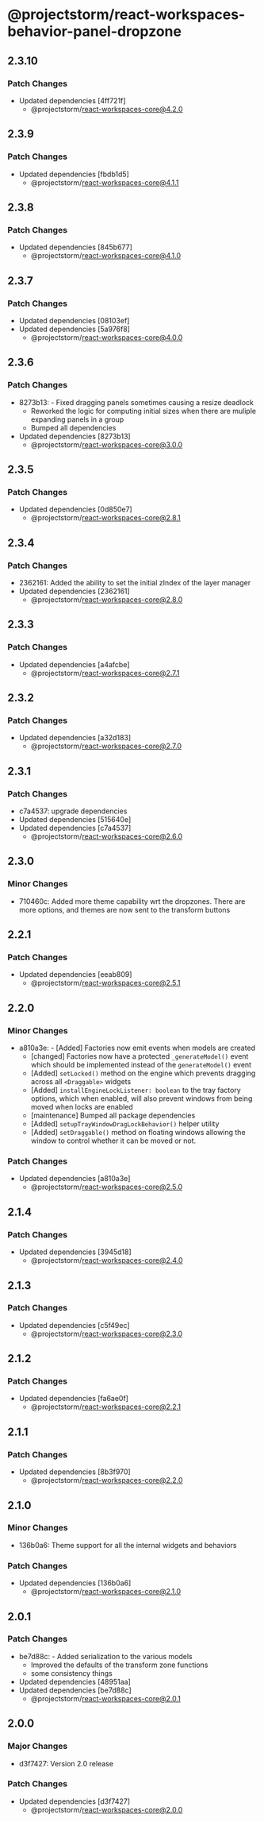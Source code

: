 # @projectstorm/react-workspaces-behavior-panel-dropzone

## 2.3.10

### Patch Changes

- Updated dependencies [4ff721f]
  - @projectstorm/react-workspaces-core@4.2.0

## 2.3.9

### Patch Changes

- Updated dependencies [fbdb1d5]
  - @projectstorm/react-workspaces-core@4.1.1

## 2.3.8

### Patch Changes

- Updated dependencies [845b677]
  - @projectstorm/react-workspaces-core@4.1.0

## 2.3.7

### Patch Changes

- Updated dependencies [08103ef]
- Updated dependencies [5a976f8]
  - @projectstorm/react-workspaces-core@4.0.0

## 2.3.6

### Patch Changes

- 8273b13: - Fixed dragging panels sometimes causing a resize deadlock
  - Reworked the logic for computing initial sizes when there are muliple expanding panels in a group
  - Bumped all dependencies
- Updated dependencies [8273b13]
  - @projectstorm/react-workspaces-core@3.0.0

## 2.3.5

### Patch Changes

- Updated dependencies [0d850e7]
  - @projectstorm/react-workspaces-core@2.8.1

## 2.3.4

### Patch Changes

- 2362161: Added the ability to set the initial zIndex of the layer manager
- Updated dependencies [2362161]
  - @projectstorm/react-workspaces-core@2.8.0

## 2.3.3

### Patch Changes

- Updated dependencies [a4afcbe]
  - @projectstorm/react-workspaces-core@2.7.1

## 2.3.2

### Patch Changes

- Updated dependencies [a32d183]
  - @projectstorm/react-workspaces-core@2.7.0

## 2.3.1

### Patch Changes

- c7a4537: upgrade dependencies
- Updated dependencies [515640e]
- Updated dependencies [c7a4537]
  - @projectstorm/react-workspaces-core@2.6.0

## 2.3.0

### Minor Changes

- 710460c: Added more theme capability wrt the dropzones. There are more options, and themes are now sent to the transform buttons

## 2.2.1

### Patch Changes

- Updated dependencies [eeab809]
  - @projectstorm/react-workspaces-core@2.5.1

## 2.2.0

### Minor Changes

- a810a3e: - [Added] Factories now emit events when models are created
  - [changed] Factories now have a protected `_generateModel()` event which should be implemented instead of the `generateModel()` event
  - [Added] `setLocked()` method on the engine which prevents dragging across all `<Draggable>` widgets
  - [Added] `installEngineLockListener: boolean` to the tray factory options, which when enabled, will also prevent windows from being moved when locks are enabled
  - [maintenance] Bumped all package dependencies
  - [Added] `setupTrayWindowDragLockBehavior()` helper utility
  - [Added] `setDraggable()` method on floating windows allowing the window to control whether it can be moved or not.

### Patch Changes

- Updated dependencies [a810a3e]
  - @projectstorm/react-workspaces-core@2.5.0

## 2.1.4

### Patch Changes

- Updated dependencies [3945d18]
  - @projectstorm/react-workspaces-core@2.4.0

## 2.1.3

### Patch Changes

- Updated dependencies [c5f49ec]
  - @projectstorm/react-workspaces-core@2.3.0

## 2.1.2

### Patch Changes

- Updated dependencies [fa6ae0f]
  - @projectstorm/react-workspaces-core@2.2.1

## 2.1.1

### Patch Changes

- Updated dependencies [8b3f970]
  - @projectstorm/react-workspaces-core@2.2.0

## 2.1.0

### Minor Changes

- 136b0a6: Theme support for all the internal widgets and behaviors

### Patch Changes

- Updated dependencies [136b0a6]
  - @projectstorm/react-workspaces-core@2.1.0

## 2.0.1

### Patch Changes

- be7d88c: - Added serialization to the various models
  - Improved the defaults of the transform zone functions
  - some consistency things
- Updated dependencies [48951aa]
- Updated dependencies [be7d88c]
  - @projectstorm/react-workspaces-core@2.0.1

## 2.0.0

### Major Changes

- d3f7427: Version 2.0 release

### Patch Changes

- Updated dependencies [d3f7427]
  - @projectstorm/react-workspaces-core@2.0.0
